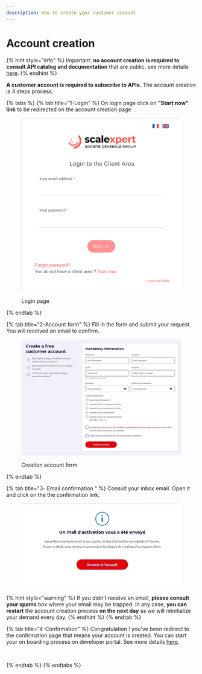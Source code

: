 ```yaml
---
description: How to create your customer account
---
```


# Account creation

{% hint style="info" %}
Important: **no account creation is required to consult API catalog and documentation** that are public.  see more details [here](broken-reference).
{% endhint %}

**A customer account is required to subscribe to APIs.** The account creation is 4 steps process.&#x20;

{% tabs %}
{% tab title="1-Login" %}
On login page click on **"Start now" link** to be redirected on the account creation page

<figure><img src="../../.gitbook/assets/Capture d’écran du 2023-10-29 17-15-56.png" alt=""><figcaption><p>Login page</p></figcaption></figure>
{% endtab %}

{% tab title="2-Account form" %}
Fill in the form and submit your request. You will received an email to confirm.

<figure><img src="../../.gitbook/assets/formulaire creation compte EN.jpg" alt=""><figcaption><p>Creation account form</p></figcaption></figure>
{% endtab %}

{% tab title="3- Email confirmation " %}
Consult your inbox email. Open it and click on the the confirmation link.&#x20;

<figure><img src="../../.gitbook/assets/mail activation.jpg" alt=""><figcaption></figcaption></figure>

{% hint style="warning" %}
If you didn't receive an email, **please consult your spams** box where your email may be trapped. In any case, **you can restart** the account creation process **on the next day** as we will reinitialize your demand every day. &#x20;
{% endhint %}
{% endtab %}

{% tab title="4-Confirmation" %}
Congratulation ! you've been redirect to the confirmation page that means your account is created. You can start your on boarding process on developer portal. See more details [here](on-boarding-api.md).

<figure><img src="../../.gitbook/assets/message compte activé.jpg" alt=""><figcaption></figcaption></figure>
{% endtab %}
{% endtabs %}


